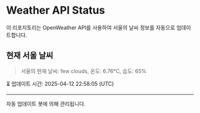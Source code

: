 
# Weather API Status

이 리포지토리는 OpenWeather API를 사용하여 서울의 날씨 정보를 자동으로 업데이트합니다.

## 현재 서울 날씨
> 서울의 현재 날씨: few clouds, 온도: 6.76°C, 습도: 65%

⏳ 업데이트 시간: 2025-04-12 22:58:05 (UTC)

---
자동 업데이트 봇에 의해 관리됩니다.
